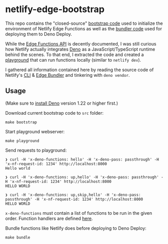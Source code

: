 # netlify-edge-bootstrap

This repo contains the "closed-source" [bootstrap code](src/bootstrap) used to initialize the environment of Netlify Edge Functions as well as the [bundler code](src/bundler) used for deploying them to Deno Deploy.

While the [Edge Functions API](https://docs.netlify.com/netlify-labs/experimental-features/edge-functions/api/) is decently documented, I was still curious how Netlify actually integrates [Deno](https://deno.land/) as a JavaScript/TypeScript runtime behind the scenes. To that end, I extracted the code and created a [playground](playground) that can run functions locally (similar to `netlify dev`).

I gathered all information contained here by reading the source code of Netlify's [CLI](https://github.com/netlify/cli/tree/main/src/lib/edge-functions) & [Edge Bundler](https://github.com/netlify/edge-bundler) and tinkering with `deno vendor`.

## Usage

(Make sure to [install Deno](https://deno.land/manual/getting_started/installation) version 1.22 or higher first.)

Download current bootstrap code to `src` folder:

```console
make bootstrap
```

Start playground webserver:

```console
make playground
```

Send requests to playground:

```console
❯ curl -H 'x-deno-functions: hello' -H 'x-deno-pass: passthrough' -H 'x-nf-request-id: 1234' http://localhost:8000
Hello world

❯ curl -H 'x-deno-functions: up,hello' -H 'x-deno-pass: passthrough' -H 'x-nf-request-id: 1234' http://localhost:8000
HELLO WORLD

❯ curl -H 'x-deno-functions: up,skip,hello' -H 'x-deno-pass: passthrough' -H 'x-nf-request-id: 1234' http://localhost:8000
HELLO WORLD
```

`x-deno-functions` must contain a list of functions to be run in the given order. Function handlers are defined [here](playground/netlify/edge-functions).


Bundle functions like Netlify does before deploying to Deno Deploy:

```console
make bundle
```
